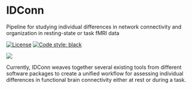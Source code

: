 # IDConn
Pipeline for studying individual differences in network connectivity and organization in resting-state or task fMRI data

[![License](https://img.shields.io/badge/License-MIT-blue.svg)](https://opensource.org/licenses/MIT)
[![Code style: black](https://img.shields.io/badge/code%20style-black-000000.svg)](https://github.com/psf/black)

![](./docs/logo/header.png)

Currently, IDConn weaves together several existing tools from different software packages to create a unified workflow for assessing individual differences in functional brain connectivity either at rest or during a task.